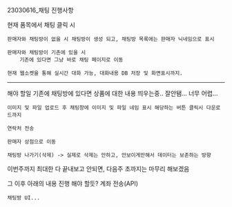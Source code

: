 23030616_채팅 진행사항


현재 품목에서 채팅 클릭 시

	판매자와 채팅방이 없을 시 채팅방이 생성 되고, 채팅방 목록에는 판매자 닉네임으로 표시

	판매자와 채팅방이 기존에 있을 시
		기존에 있다면 그냥 바로 채팅 페이지로 이동

	현재 웹소켓을 통해 실시간 대화 가능, 대화내용 DB 저장 및 화면표시까지.
--------------------------------------------------------------------------------------------------------
해야 할일
		기존에 채팅방에 있다면 상품에 대한 내용 띄우는중.. 잘안됌... 너무 어렵...
		
	이미지 및 파일 업로드 후 채팅창에 이미지 및 파일 네임 표시 해당하는 버튼 클릭시 다운로드까지
	
	연락처 전송 

	판매자 상점으로 이동

	채팅방 나가기(삭제) -> 실제로 삭제는 안하고, 안보이게만해서 데이터는 보존하는 방향

이번주까지 최대한 다 끝내보고 안되면, 다음주 초까지는 마무리 해보겠음

그 이후 아래의 내용 진행 해야 할듯?
	계좌 전송(API)

	채팅방 UI...
